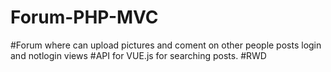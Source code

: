 # Forum-PHP-MVC
#Forum where  can upload pictures and coment on other people posts login and notlogin views 
#API for VUE.js for searching posts.
#RWD
